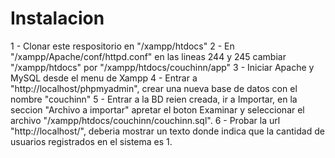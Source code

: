 Instalacion
===========

1 - Clonar este respositorio en "/xampp/htdocs"
2 - En "/xampp/Apache/conf/httpd.conf" en las lineas 244 y 245 cambiar "/xampp/htdocs" por "/xampp/htdocs/couchinn/app"
3 - Iniciar Apache y MySQL desde el menu de Xampp
4 - Entrar a "http://localhost/phpmyadmin", crear una nueva base de datos con el nombre "couchinn"
5 - Entrar a la BD reien creada, ir a Importar, en la seccion "Archivo a importar" apretar el boton Examinar y seleccionar el archivo "/xampp/htdocs/couchinn/couchinn.sql".
6 - Probar la url "http://localhost/", deberia mostrar un texto donde indica que la cantidad de usuarios registrados en el sistema es 1.